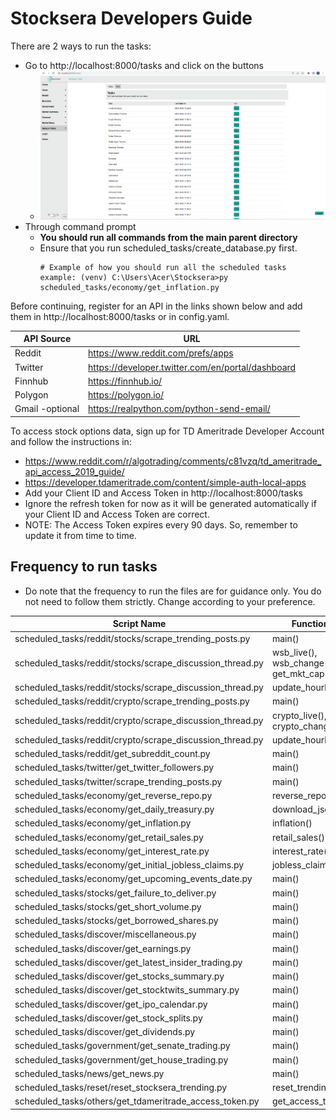 # Stocksera Developers Guide

There are 2 ways to run the tasks:
- Go to http://localhost:8000/tasks and click on the buttons
  - ![Tasks](../static/images/github/tasks.png)
- Through command prompt
  - <b>You should run all commands from the main parent directory</b>
  - Ensure that you run scheduled_tasks/create_database.py first.
      ```
      # Example of how you should run all the scheduled tasks
      example: (venv) C:\Users\Acer\Stocksera>py scheduled_tasks/economy/get_inflation.py
      ```
 
Before continuing, register for an API in the links shown below and add them in http://localhost:8000/tasks or in config.yaml.

| API Source       | URL                                                |
|------------------|----------------------------------------------------|
| Reddit           | https://www.reddit.com/prefs/apps                  |
| Twitter          | https://developer.twitter.com/en/portal/dashboard  |
| Finnhub          | https://finnhub.io/                                |
| Polygon          | https://polygon.io/                                |
| Gmail -optional  | https://realpython.com/python-send-email/          |

To access stock options data, sign up for TD Ameritrade Developer Account and follow the instructions in: 
- https://www.reddit.com/r/algotrading/comments/c81vzq/td_ameritrade_api_access_2019_guide/
- https://developer.tdameritrade.com/content/simple-auth-local-apps
- Add your Client ID and Access Token in http://localhost:8000/tasks
- Ignore the refresh token for now as it will be generated automatically if your Client ID and Access Token are correct.
- NOTE: The Access Token expires every 90 days. So, remember to update it from time to time.

## Frequency to run tasks
- Do note that the frequency to run the files are for guidance only. You do not need to follow them strictly. Change according to your preference.

| Script Name                                               | Functions                               | Frequency   |
|-----------------------------------------------------------|-----------------------------------------|-------------|
| scheduled_tasks/reddit/stocks/scrape_trending_posts.py    | main()                                  | Daily (PM)  |
| scheduled_tasks/reddit/stocks/scrape_discussion_thread.py | wsb_live(), wsb_change(), get_mkt_cap() | 10 Mins     |
| scheduled_tasks/reddit/stocks/scrape_discussion_thread.py | update_hourly()                         | Hourly      |
| scheduled_tasks/reddit/crypto/scrape_trending_posts.py    | main()                                  | Daily (PM)  |
| scheduled_tasks/reddit/crypto/scrape_discussion_thread.py | crypto_live(), crypto_change()          | 10 Mins     |
| scheduled_tasks/reddit/crypto/scrape_discussion_thread.py | update_hourly()                         | Hourly      |
| scheduled_tasks/reddit/get_subreddit_count.py             | main()                                  | Daily (MH)  |
| scheduled_tasks/twitter/get_twitter_followers.py          | main()                                  | Daily       |
| scheduled_tasks/twitter/scrape_trending_posts.py          | main()                                  | Daily (MH)  |
| scheduled_tasks/economy/get_reverse_repo.py               | reverse_repo()                          | 1.30PM      |
| scheduled_tasks/economy/get_daily_treasury.py             | download_json()                         | 4.00PM      |
| scheduled_tasks/economy/get_inflation.py                  | inflation()                             | Monthly     |
| scheduled_tasks/economy/get_retail_sales.py               | retail_sales()                          | Monthly     |
| scheduled_tasks/economy/get_interest_rate.py              | interest_rate()                         | Monthly     |
| scheduled_tasks/economy/get_initial_jobless_claims.py     | jobless_claims()                        | Weekly      |
| scheduled_tasks/economy/get_upcoming_events_date.py       | main()                                  | 6.00PM      |
| scheduled_tasks/stocks/get_failure_to_deliver.py          | main()                                  | 2 Weeks     |
| scheduled_tasks/stocks/get_short_volume.py                | main()                                  | 6.00PM      | 
| scheduled_tasks/stocks/get_borrowed_shares.py             | main()                                  | 10 Mins     |
| scheduled_tasks/discover/miscellaneous.py                 | main()                                  | Daily (AH)  |
| scheduled_tasks/discover/get_earnings.py                  | main()                                  | Daily (AH)  |
| scheduled_tasks/discover/get_latest_insider_trading.py    | main()                                  | 2 Hours     |
| scheduled_tasks/discover/get_stocks_summary.py            | main()                                  | 10 Mins     |
| scheduled_tasks/discover/get_stocktwits_summary.py        | main()                                  | Hourly      |
| scheduled_tasks/discover/get_ipo_calendar.py              | main()                                  | Daily (AH)  |
| scheduled_tasks/discover/get_stock_splits.py              | main()                                  | Daily (AH)  |
| scheduled_tasks/discover/get_dividends.py                 | main()                                  | Daily (AH)  |
| scheduled_tasks/government/get_senate_trading.py          | main()                                  | Daily (AH)  |
| scheduled_tasks/government/get_house_trading.py           | main()                                  | Daily (AH)  |
| scheduled_tasks/news/get_news.py                          | main()                                  | 10 Mins     |
| scheduled_tasks/reset/reset_stocksera_trending.py         | reset_trending_db()                     | 30 Mins     |
| scheduled_tasks/others/get_tdameritrade_access_token.py   | get_access_token()                      | 30 Mins     |